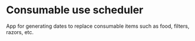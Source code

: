 # Consumable use scheduler

App for generating dates to replace consumable items such as food, filters, razors, etc.
